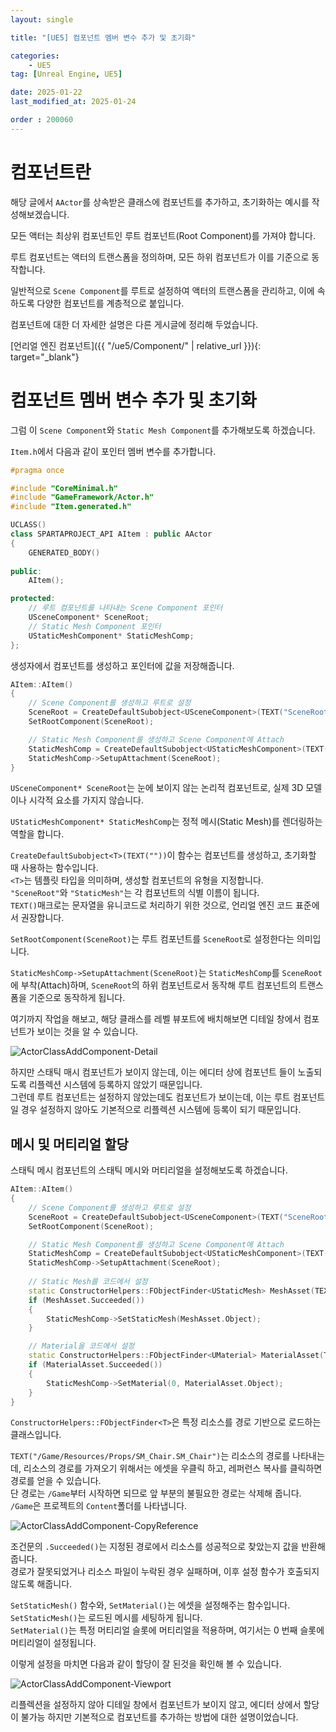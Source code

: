 ```yaml
---
layout: single

title: "[UE5] 컴포넌트 멤버 변수 추가 및 초기화"

categories:
    - UE5
tag: [Unreal Engine, UE5]

date: 2025-01-22
last_modified_at: 2025-01-24

order : 200060
---
```


# 컴포넌트란

해당 글에서 `AActor`를 상속받은 클래스에 컴포넌트를 추가하고, 초기화하는 예시를 작성해보겠습니다.

모든 액터는 최상위 컴포넌트인 루트 컴포넌트(Root Component)를 가져야 합니다.

루트 컴포넌트는 액터의 트랜스폼을 정의하며, 모든 하위 컴포넌트가 이를 기준으로 동작합니다.

일반적으로 `Scene Component`를 루트로 설정하여 액터의 트랜스폼을 관리하고, 이에 속하도록 다양한 컴포넌트를 계층적으로 붙입니다.

컴포넌트에 대한 더 자세한 설명은 다른 게시글에 정리해 두었습니다.

[언리얼 엔진 컴포넌트]({{ "/ue5/Component/" | relative_url }}){: target="_blank"}

# 컴포넌트 멤버 변수 추가 및 초기화

그럼 이 `Scene Component`와 `Static Mesh Component`를 추가해보도록 하겠습니다.

`Item.h`에서 다음과 같이 포인터 멤버 변수를 추가합니다.

```cpp
#pragma once

#include "CoreMinimal.h"
#include "GameFramework/Actor.h"
#include "Item.generated.h"

UCLASS()
class SPARTAPROJECT_API AItem : public AActor
{
	GENERATED_BODY()
	
public:	
	AItem();

protected:
	// 루트 컴포넌트를 나타내는 Scene Component 포인터
	USceneComponent* SceneRoot;
	// Static Mesh Component 포인터
	UStaticMeshComponent* StaticMeshComp;
};
```

생성자에서 컴포넌트를 생성하고 포인터에 값을 저장해줍니다.

```cpp
AItem::AItem()
{
	// Scene Component를 생성하고 루트로 설정
	SceneRoot = CreateDefaultSubobject<USceneComponent>(TEXT("SceneRoot"));
	SetRootComponent(SceneRoot);

	// Static Mesh Component를 생성하고 Scene Component에 Attach
	StaticMeshComp = CreateDefaultSubobject<UStaticMeshComponent>(TEXT("StaticMesh"));
	StaticMeshComp->SetupAttachment(SceneRoot);
}
```

`USceneComponent* SceneRoot`는 눈에 보이지 않는 논리적 컴포넌트로, 실제 3D 모델이나 시각적 요소를 가지지 않습니다.

`UStaticMeshComponent* StaticMeshComp`는 정적 메시(Static Mesh)를 렌더링하는 역할을 합니다.

`CreateDefaultSubobject<T>(TEXT(""))`이 함수는 컴포넌트를 생성하고, 초기화할 때 사용하는 함수입니다.  
`<T>`는 템플릿 타입을 의미하며, 생성할 컴포넌트의 유형을 지정합니다.  
`"SceneRoot"`와 `"StaticMesh"`는 각 컴포넌트의 식별 이름이 됩니다.  
`TEXT()`매크로는 문자열을 유니코드로 처리하기 위한 것으로, 언리얼 엔진 코드 표준에서 권장합니다.

`SetRootComponent(SceneRoot)`는 루트 컴포넌트를 `SceneRoot`로 설정한다는 의미입니다.

`StaticMeshComp->SetupAttachment(SceneRoot)`는 `StaticMeshComp`를 `SceneRoot`에 부착(Attach)하며, `SceneRoot`의 하위 컴포넌트로서 동작해 루트 컴포넌트의 트랜스폼을 기준으로 동작하게 됩니다.

여기까지 작업을 해보고, 해당 클래스를 레벨 뷰포트에 배치해보면 디테일 창에서 컴포넌트가 보이는 것을 알 수 있습니다.  

![ActorClassAddComponent-Detail]({{site.url}}/images/Unreal/ue5/2025-01-22-ActorClassAddComponent/ActorClassAddComponent-Detail.PNG)

하지만 스태틱 매시 컴포넌트가 보이지 않는데, 이는 에디터 상에 컴포넌트 들이 노출되도록 리플렉션 시스템에 등록하지 않았기 때문입니다.  
그런데 루트 컴포넌트는 설정하지 않았는데도 컴포넌트가 보이는데, 이는 루트 컴포넌트일 경우 설정하지 않아도 기본적으로 리플렉션 시스템에 등록이 되기 때문입니다.

## 메시 및 머티리얼 할당

스태틱 메시 컴포넌트의 스태틱 메시와 머티리얼을 설정해보도록 하겠습니다.

```cpp
AItem::AItem()
{
	// Scene Component를 생성하고 루트로 설정
	SceneRoot = CreateDefaultSubobject<USceneComponent>(TEXT("SceneRoot"));
	SetRootComponent(SceneRoot);

	// Static Mesh Component를 생성하고 Scene Component에 Attach
	StaticMeshComp = CreateDefaultSubobject<UStaticMeshComponent>(TEXT("StaticMesh"));
	StaticMeshComp->SetupAttachment(SceneRoot);
	
	// Static Mesh를 코드에서 설정
	static ConstructorHelpers::FObjectFinder<UStaticMesh> MeshAsset(TEXT("/Game/Resources/Props/SM_Chair.SM_Chair"));
	if (MeshAsset.Succeeded())
	{
		StaticMeshComp->SetStaticMesh(MeshAsset.Object);
	}

	// Material을 코드에서 설정
	static ConstructorHelpers::FObjectFinder<UMaterial> MaterialAsset(TEXT("/Game/Resources/Materials/M_Metal_Gold.M_Metal_Gold"));
	if (MaterialAsset.Succeeded())
	{
		StaticMeshComp->SetMaterial(0, MaterialAsset.Object);
	}
}
```

`ConstructorHelpers::FObjectFinder<T>`은 특정 리소스를 경로 기반으로 로드하는 클래스입니다.

`TEXT("/Game/Resources/Props/SM_Chair.SM_Chair")`는 리소스의 경로를 나타내는데, 리소스의 경로를 가져오기 위해서는 에셋을 우클릭 하고, 레퍼런스 복사를 클릭하면 경로를 얻을 수 있습니다.  
단 경로는 `/Game`부터 시작하면 되므로 앞 부분의 불필요한 경로는 삭제해 줍니다.  
`/Game`은 프로젝트의 `Content`폴더를 나타냅니다.

![ActorClassAddComponent-CopyReference]({{site.url}}/images/Unreal/ue5/2025-01-22-ActorClassAddComponent/ActorClassAddComponent-CopyReference.PNG)

조건문의 `.Succeeded()`는 지정된 경로에서 리소스를 성공적으로 찾았는지 값을 반환해줍니다.  
경로가 잘못되었거나 리소스 파일이 누락된 경우 실패하며, 이후 설정 함수가 호출되지 않도록 해줍니다.

`SetStaticMesh()` 함수와, `SetMaterial()`는 에셋을 설정해주는 함수입니다.  
`SetStaticMesh()`는 로드된 메시를 세팅하게 됩니다.  
`SetMaterial()`는 특정 머티리얼 슬롯에 머티리얼을 적용하며, 여기서는 0 번째 슬롯에 머티리얼이 설정됩니다.

이렇게 설정을 마치면 다음과 같이 할당이 잘 된것을 확인해 볼 수 있습니다.

![ActorClassAddComponent-Viewport]({{site.url}}/images/Unreal/ue5/2025-01-22-ActorClassAddComponent/ActorClassAddComponent-Viewport.PNG)

리플렉션을 설정하지 않아 디테일 창에서 컴포넌트가 보이지 않고, 에디터 상에서 할당이 불가능 하지만 기본적으로 컴포넌트를 추가하는 방법에 대한 설명이었습니다.